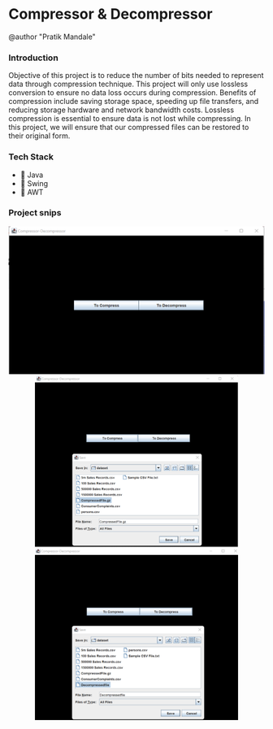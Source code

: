 # Compressor & Decompressor
@author "Pratik Mandale"

### Introduction 
Objective of this project is to reduce the number of bits needed to represent data through compression technique. This project will only use lossless conversion to ensure no data loss occurs during compression. Benefits of compression include saving storage space, speeding up file transfers, and reducing storage hardware and network bandwidth costs. Lossless compression is essential to ensure data is not lost while compressing. In this project, we will ensure that our compressed files can be restored to their original form.

### Tech Stack
- :red_circle: Java
- :red_circle: Swing
- :red_circle: AWT

### Project snips

<div align="center">
  <img src="https://github.com/Pratik-Mandale/Compresor_Decompressor/blob/master/Images/UI.png" alt="UI">
</div>

<div align="center">
  <img src="https://github.com/Pratik-Mandale/Compresor_Decompressor/blob/master/Images/Compress.png" alt="Image 1" width="400" style="display:inline-block;">
  <img src="https://github.com/Pratik-Mandale/Compresor_Decompressor/blob/master/Images/Decompress.png" alt="Image 2" width="400" style="display:inline-block;">
</div>
